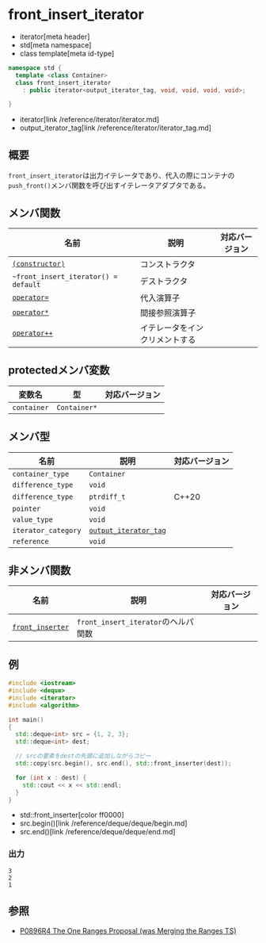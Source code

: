 # front_insert_iterator
* iterator[meta header]
* std[meta namespace]
* class template[meta id-type]

```cpp
namespace std {
  template <class Container>
  class front_insert_iterator
    : public iterator<output_iterator_tag, void, void, void, void>;

}
```
* iterator[link /reference/iterator/iterator.md]
* output_iterator_tag[link /reference/iterator/iterator_tag.md]

## 概要
`front_insert_iterator`は出力イテレータであり、代入の際にコンテナの`push_front()`メンバ関数を呼び出すイテレータアダプタである。


## メンバ関数

| 名前 | 説明 | 対応バージョン |
|------|------|----------------|
| [`(constructor)`](front_insert_iterator/op_constructor.md) | コンストラクタ | |
| `~front_insert_iterator() = default` | デストラクタ | |
| [`operator=`](front_insert_iterator/op_assign.md) | 代入演算子 | |
| [`operator*`](front_insert_iterator/op_deref.md) | 間接参照演算子 | |
| [`operator++`](front_insert_iterator/op_increment.md) | イテレータをインクリメントする | |


## protectedメンバ変数

| 変数名 | 型 | 対応バージョン |
|-------------|--------------|-------|
| `container` | `Container*` | |


## メンバ型

| 名前 | 説明 | 対応バージョン |
|----------------------|------------|-------|
| `container_type`    | `Container` | |
| `difference_type`   | `void` | |
| `difference_type`   | `ptrdiff_t` | C++20 |
| `pointer`           | `void` | |
| `value_type`        | `void` | |
| `iterator_category` | [`output_iterator_tag`](/reference/iterator/iterator_tag.md) | |
| `reference`         | `void` | |


## 非メンバ関数

| 名前 | 説明 | 対応バージョン |
|-----------------------------------------|-------------------------------------|-------|
| [`front_inserter`](front_inserter.md) | `front_insert_iterator`のヘルパ関数 | |


## 例
```cpp example
#include <iostream>
#include <deque>
#include <iterator>
#include <algorithm>

int main()
{
  std::deque<int> src = {1, 2, 3};
  std::deque<int> dest;

  // srcの要素をdestの先頭に追加しながらコピー
  std::copy(src.begin(), src.end(), std::front_inserter(dest));

  for (int x : dest) {
    std::cout << x << std::endl;
  }
}
```
* std::front_inserter[color ff0000]
* src.begin()[link /reference/deque/deque/begin.md]
* src.end()[link /reference/deque/deque/end.md]

### 出力
```
3
2
1
```

## 参照
- [P0896R4 The One Ranges Proposal (was Merging the Ranges TS)](http://www.open-std.org/jtc1/sc22/wg21/docs/papers/2018/p0896r4.pdf)

